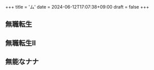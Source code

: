 +++
title = 'ム'
date = 2024-06-12T17:07:38+09:00
draft = false
+++

## 無職転生

  

## 無職転生Ⅱ

  

## 無能なナナ